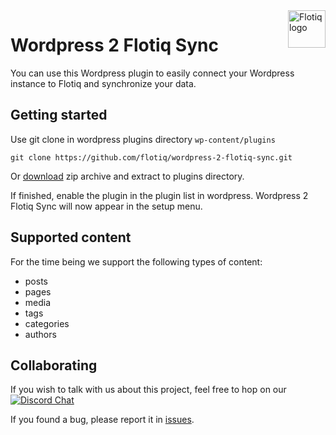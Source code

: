 <a href="https://flotiq.com/">
    <img src="https://editor.flotiq.com/fonts/fq-logo.svg" alt="Flotiq logo" title="Flotiq" align="right" height="60" />
</a>

Wordpress 2 Flotiq Sync
========================

You can use this Wordpress plugin to easily connect your Wordpress instance to Flotiq and synchronize your data.

## Getting started

Use git clone in wordpress plugins directory `wp-content/plugins`

````
git clone https://github.com/flotiq/wordpress-2-flotiq-sync.git
````

Or [download](https://github.com/flotiq/wordpress-2-flotiq-sync/archive/refs/heads/main.zip) zip archive and extract to plugins directory.

If finished, enable the plugin in the plugin list in wordpress.
Wordpress 2 Flotiq Sync will now appear in the setup menu.

## Supported content

For the time being we support the following types of content:
- posts
- pages
- media
- tags
- categories
- authors


## Collaborating

   If you wish to talk with us about this project, feel free to hop on our [![Discord Chat](https://img.shields.io/discord/682699728454025410.svg)](https://discord.gg/FwXcHnX)  
   
   If you found a bug, please report it in [issues](https://github.com/flotiq/wordpress-2-flotiq-sync/issues).
